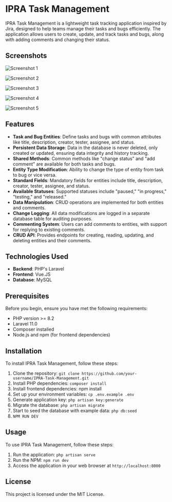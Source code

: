 # IPRA Task Management

IPRA Task Management is a lightweight task tracking application inspired by Jira, designed to help teams manage their tasks and bugs efficiently. The application allows users to create, update, and track tasks and bugs, along with adding comments and changing their status.
## Screenshots

![Screenshot 1](https://i.ibb.co/vPq8vt8/ipra5.png)

![Screenshot 2](https://i.ibb.co/b1pgM7z/ipra2.png)

![Screenshot 3](https://i.ibb.co/N3HSXT0/ipra3.png)

![Screenshot 4](https://i.ibb.co/F6mpZDQ/ipra1.png)

![Screenshot 5](https://i.ibb.co/CV6MZy7/ipra4.png)
## Features

- **Task and Bug Entities**: Define tasks and bugs with common attributes like title, description, creator, tester, assignee, and status.
- **Persistent Data Storage**: Data in the database is never deleted, only created or updated, ensuring data integrity and history tracking.
- **Shared Methods**: Common methods like "change status" and "add comment" are available for both tasks and bugs.
- **Entity Type Modification**: Ability to change the type of entity from task to bug or vice versa.
- **Standard Fields**: Mandatory fields for entities include title, description, creator, tester, assignee, and status.
- **Available Statuses**: Supported statuses include "paused," "in progress," "testing," and "released."
- **Data Manipulation**: CRUD operations are implemented for both entities and comments.
- **Change Logging**: All data modifications are logged in a separate database table for auditing purposes.
- **Commenting System**: Users can add comments to entities, with support for replying to existing comments.
- **CRUD API**: Provides endpoints for creating, reading, updating, and deleting entities and their comments.

## Technologies Used

- **Backend**: PHP's Laravel
- **Frontend**: Vue.JS
- **Database**: MySQL

## Prerequisites

Before you begin, ensure you have met the following requirements:

- PHP version >= 8.2
- Laravel 11.0
- Composer installed
- Node.js and npm (for frontend dependencies)

## Installation

To install IPRA Task Management, follow these steps:

1. Clone the repository: `git clone https://github.com/your-username/IPRA-Task-Management.git`
2. Install PHP dependencies: `composer install`
3. Install frontend dependencies: npm install
4. Set up your environment variables: `cp .env.example .env`
5. Generate application key: `php artisan key:generate`
6. Migrate the database: `php artisan migrate`
7. Start to seed the database with example data: `php db:seed`
8. `NPM RUN DEV`

## Usage

To use IPRA Task Management, follow these steps:

1. Run the application: `php artisan serve`
2. Run the NPM: `npm run dev`
3. Access the application in your web browser at `http://localhost:8000`

## License

This project is licensed under the MIT License.

